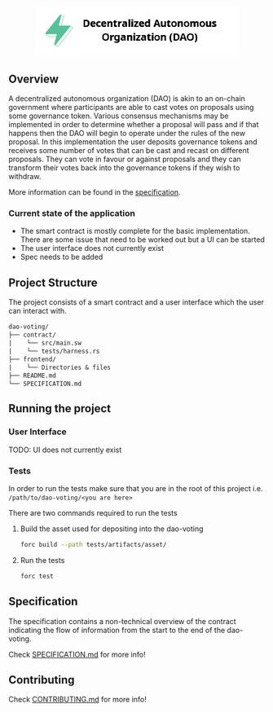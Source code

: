 <p align="center">
    <picture>
        <source media="(prefers-color-scheme: dark)" srcset=".docs/dao-logo-dark-theme.png">
        <img alt="multisig logo" width="400px" src=".docs/dao-logo-light-theme.png">
    </picture>
</p>

## Overview

A decentralized autonomous organization (DAO) is akin to an on-chain government where participants are able to cast votes on proposals using some governance token. Various consensus mechanisms may be implemented in order to determine whether a proposal will pass and if that happens then the DAO will begin to operate under the rules of the new proposal. In this implementation the user deposits governance tokens and receives some number of votes that can be cast and recast on different proposals. They can vote in favour or against proposals and they can transform their votes back into the governance tokens if they wish to withdraw.

More information can be found in the [specification](./SPECIFICATION.md).

### Current state of the application

- The smart contract is mostly complete for the basic implementation. There are some issue that need to be worked out but a UI can be started
- The user interface does not currently exist
- Spec needs to be added

## Project Structure

The project consists of a smart contract and a user interface which the user can interact with.

<!--Only show most important files e.g. script to run, build etc.-->

```
dao-voting/
├── contract/
|    └── src/main.sw
|    └── tests/harness.rs
├── frontend/
|    └── Directories & files
├── README.md
└── SPECIFICATION.md
```

## Running the project

### User Interface

TODO: UI does not currently exist

### Tests

In order to run the tests make sure that you are in the root of this project i.e. `/path/to/dao-voting/<you are here>`

There are two commands required to run the tests

1. Build the asset used for depositing into the dao-voting
   
   ```bash
   forc build --path tests/artifacts/asset/
   ```

2. Run the tests

   ```bash
   forc test
   ```

## Specification

The specification contains a non-technical overview of the contract indicating the flow of information from the start to the end of the dao-voting.

Check [SPECIFICATION.md](./SPECIFICATION.md) for more info!

## Contributing

Check [CONTRIBUTING.md](../CONTRIBUTING.md) for more info!
